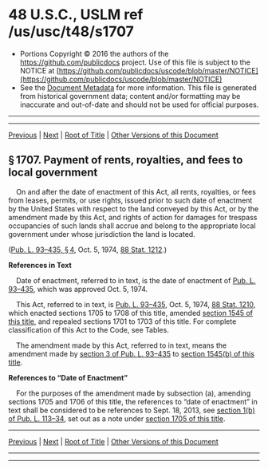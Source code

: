 ---
---

# 48 U.S.C., USLM ref /us/usc/t48/s1707

* Portions Copyright © 2016 the authors of the https://github.com/publicdocs project.
  Use of this file is subject to the NOTICE at [https://github.com/publicdocs/uscode/blob/master/NOTICE](https://github.com/publicdocs/uscode/blob/master/NOTICE)
* See the [Document Metadata](././../../../..//README.md) for more information.
  This file is generated from historical government data; content and/or formatting may be inaccurate and out-of-date and should not be used for official purposes.

----------
----------

[Previous](./../../../..//us/usc/t48/ch15/m__us_usc_t48_s1706.md) | [Next](./../../../..//us/usc/t48/ch15/m__us_usc_t48_s1708.md) | [Root of Title](./../../../../) | [Other Versions of this Document](https://publicdocs.github.io/go/links?ns=uslm&ref=%2Fus%2Fusc%2Ft48%2Fs1707)

## § 1707. Payment of rents, royalties, and fees to local government

    On and after the date of enactment of this Act, all rents, royalties, or fees from leases, permits, or use rights, issued prior to such date of enactment by the United States with respect to the land conveyed by this Act, or by the amendment made by this Act, and rights of action for damages for trespass occupancies of such lands shall accrue and belong to the appropriate local government under whose jurisdiction the land is located.

([Pub. L. 93–435, § 4][/us/pl/93/435/s4], Oct. 5, 1974, [88 Stat. 1212][/us/stat/88/1212].)

 __References in Text__ 

    Date of enactment, referred to in text, is the date of enactment of [Pub. L. 93–435][/us/pl/93/435], which was approved Oct. 5, 1974.

    This Act, referred to in text, is [Pub. L. 93–435][/us/pl/93/435], Oct. 5, 1974, [88 Stat. 1210][/us/stat/88/1210], which enacted sections 1705 to 1708 of this title, amended [section 1545 of this title][/us/usc/t48/s1545], and repealed sections 1701 to 1703 of this title. For complete classification of this Act to the Code, see Tables.

    The amendment made by this Act, referred to in text, means the amendment made by [section 3 of Pub. L. 93–435][/us/pl/93/435/s3] to [section 1545(b) of this title][/us/usc/t48/s1545/b].

 __References to “Date of Enactment”__ 

    For the purposes of the amendment made by subsection (a), amending sections 1705 and 1706 of this title, the references to “date of enactment” in text shall be considered to be references to Sept. 18, 2013, see [section 1(b) of Pub. L. 113–34][/us/pl/113/34/s1/b], set out as a note under [section 1705 of this title][/us/usc/t48/s1705].

----------

[Previous](./../../../..//us/usc/t48/ch15/m__us_usc_t48_s1706.md) | [Next](./../../../..//us/usc/t48/ch15/m__us_usc_t48_s1708.md) | [Root of Title](./../../../../) | [Other Versions of this Document](https://publicdocs.github.io/go/links?ns=uslm&ref=%2Fus%2Fusc%2Ft48%2Fs1707)

----------
----------

[/us/pl/93/435/s4]: https://publicdocs.github.io/go/links?ns=uslm&ref=%2Fus%2Fpl%2F93%2F435%2Fs4
[/us/stat/88/1212]: https://publicdocs.github.io/go/links?ns=uslm&ref=%2Fus%2Fstat%2F88%2F1212
[/us/pl/93/435]: https://publicdocs.github.io/go/links?ns=uslm&ref=%2Fus%2Fpl%2F93%2F435
[/us/pl/93/435]: https://publicdocs.github.io/go/links?ns=uslm&ref=%2Fus%2Fpl%2F93%2F435
[/us/stat/88/1210]: https://publicdocs.github.io/go/links?ns=uslm&ref=%2Fus%2Fstat%2F88%2F1210
[/us/usc/t48/s1545]: https://publicdocs.github.io/go/links?ns=uslm&ref=%2Fus%2Fusc%2Ft48%2Fs1545
[/us/pl/93/435/s3]: https://publicdocs.github.io/go/links?ns=uslm&ref=%2Fus%2Fpl%2F93%2F435%2Fs3
[/us/usc/t48/s1545/b]: https://publicdocs.github.io/go/links?ns=uslm&ref=%2Fus%2Fusc%2Ft48%2Fs1545%2Fb
[/us/pl/113/34/s1/b]: https://publicdocs.github.io/go/links?ns=uslm&ref=%2Fus%2Fpl%2F113%2F34%2Fs1%2Fb
[/us/usc/t48/s1705]: https://publicdocs.github.io/go/links?ns=uslm&ref=%2Fus%2Fusc%2Ft48%2Fs1705


